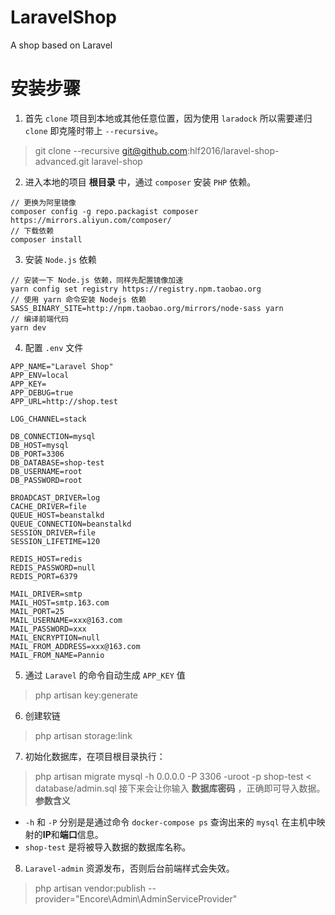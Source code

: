 # LaravelShop
A shop based on Laravel

# 安装步骤
1. 首先 `clone` 项目到本地或其他任意位置，因为使用 `laradock` 所以需要递归 `clone` 即克隆时带上 `--recursive`。
> git clone --recursive git@github.com:hlf2016/laravel-shop-advanced.git laravel-shop
2. 进入本地的项目 **根目录** 中，通过 `composer` 安装 `PHP` 依赖。
```
// 更换为阿里镜像
composer config -g repo.packagist composer https://mirrors.aliyun.com/composer/
// 下载依赖
composer install
```
3. 安装 `Node.js` 依赖
```
// 安装一下 Node.js 依赖，同样先配置镜像加速
yarn config set registry https://registry.npm.taobao.org
// 使用 yarn 命令安装 Nodejs 依赖
SASS_BINARY_SITE=http://npm.taobao.org/mirrors/node-sass yarn
// 编译前端代码
yarn dev
```
4. 配置 `.env` 文件
```
APP_NAME="Laravel Shop"
APP_ENV=local
APP_KEY=
APP_DEBUG=true
APP_URL=http://shop.test

LOG_CHANNEL=stack

DB_CONNECTION=mysql
DB_HOST=mysql
DB_PORT=3306
DB_DATABASE=shop-test
DB_USERNAME=root
DB_PASSWORD=root

BROADCAST_DRIVER=log
CACHE_DRIVER=file
QUEUE_HOST=beanstalkd
QUEUE_CONNECTION=beanstalkd
SESSION_DRIVER=file
SESSION_LIFETIME=120

REDIS_HOST=redis
REDIS_PASSWORD=null
REDIS_PORT=6379

MAIL_DRIVER=smtp
MAIL_HOST=smtp.163.com
MAIL_PORT=25
MAIL_USERNAME=xxx@163.com
MAIL_PASSWORD=xxx
MAIL_ENCRYPTION=null
MAIL_FROM_ADDRESS=xxx@163.com
MAIL_FROM_NAME=Pannio

```
5. 通过 `Laravel` 的命令自动生成 `APP_KEY` 值
> php artisan key:generate

6. 创建软链
> php artisan storage:link

7. 初始化数据库，在项目根目录执行：
> php artisan migrate
> mysql -h 0.0.0.0 -P 3306 -uroot -p shop-test < database/admin.sql
接下来会让你输入 **数据库密码** ，正确即可导入数据。
**参数含义**
* `-h` 和 `-P` 分别是是通过命令 `docker-compose ps` 查询出来的 `mysql` 在主机中映射的**IP**和**端口**信息。
* `shop-test` 是将被导入数据的数据库名称。

8. `Laravel-admin` 资源发布，否则后台前端样式会失效。
> php artisan vendor:publish --provider="Encore\Admin\AdminServiceProvider"
